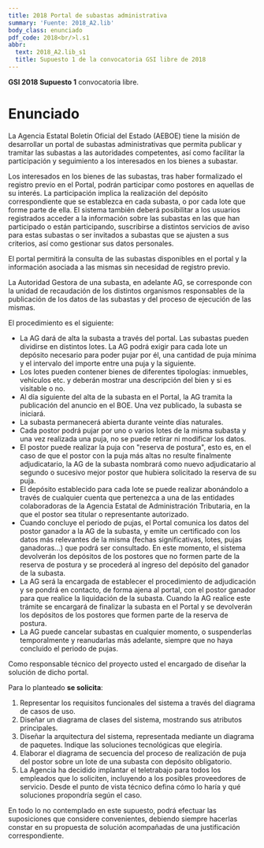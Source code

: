 ```yaml
---
title: 2018 Portal de subastas administrativa
summary: 'Fuente: 2018_A2.lib'
body_class: enunciado
pdf_code: 2018<br/>l.s1
abbr:
  text: 2018_A2.lib_s1
  title: Supuesto 1 de la convocatoria GSI libre de 2018
---
```


**GSI 2018 Supuesto 1** convocatoria libre.

# Enunciado

La Agencia Estatal Boletín Oficial del Estado (AEBOE) tiene la misión de desarrollar un portal de
subastas administrativas que permita publicar y tramitar las subastas a las autoridades
competentes, así como facilitar la participación y seguimiento a los interesados en los bienes a
subastar.

Los interesados en los bienes de las subastas, tras haber formalizado el registro previo en el
Portal, podrán participar como postores en aquellas de su interés. La participación implica la
realización del depósito correspondiente que se establezca en cada subasta, o por cada lote que
forme parte de ella. El sistema también deberá posibilitar a los usuarios registrados acceder a la
información sobre las subastas en las que han participado o están participando, suscribirse a
distintos servicios de aviso para estas subastas o ser invitados a subastas que se ajusten a sus
criterios, así como gestionar sus datos personales.

El portal permitirá la consulta de las subastas disponibles en el portal y la información asociada a
las mismas sin necesidad de registro previo.

La Autoridad Gestora de una subasta, en adelante AG, se corresponde con la unidad de
recaudación de los distintos organismos responsables de la publicación de los datos de las
subastas y del proceso de ejecución de las mismas.

El procedimiento es el siguiente:

* La AG dará de alta la subasta a través del portal. Las subastas pueden dividirse en distintos
lotes. La AG podrá exigir para cada lote un depósito necesario para poder pujar por él, una
cantidad de puja mínima y el intervalo del importe entre una puja y la siguiente.
* Los lotes pueden contener bienes de diferentes tipologías: inmuebles, vehículos etc. y deberán
mostrar una descripción del bien y si es visitable o no.
* Al día siguiente del alta de la subasta en el Portal, la AG tramita la publicación del anuncio en
el BOE. Una vez publicado, la subasta se iniciará.
* La subasta permanecerá abierta durante veinte días naturales.
* Cada postor podrá pujar por uno o varios lotes de la misma subasta y una vez realizada una
puja, no se puede retirar ni modificar los datos.
* El postor puede realizar la puja con "reserva de postura", esto es, en el caso de que el postor
con la puja más altas no resulte finalmente adjudicatario, la AG de la subasta nombrará como
nuevo adjudicatario al segundo o sucesivo mejor postor que hubiera solicitado la reserva de su
puja.
* El depósito establecido para cada lote se puede realizar abonándolo a través de cualquier
cuenta que pertenezca a una de las entidades colaboradoras de la Agencia Estatal de
Administración Tributaria, en la que el postor sea titular o representante autorizado.
* Cuando concluye el periodo de pujas, el Portal comunica los datos del postor ganador a la AG
de la subasta, y emite un certificado con los datos más relevantes de la misma (fechas
significativas, lotes, pujas ganadoras...) que podrá ser consultado. En este momento, el
sistema devolverán los depósitos de los postores que no formen parte de la reserva de postura
y se procederá al ingreso del depósito del ganador de la subasta.
* La AG será la encargada de establecer el procedimiento de adjudicación y se pondrá en
contacto, de forma ajena al portal, con el postor ganador para que realice la liquidación de la
subasta. Cuando la AG realice este trámite se encargará de finalizar la subasta en el Portal y
se devolverán los depósitos de los postores que formen parte de la reserva de postura.
* La AG puede cancelar subastas en cualquier momento, o suspenderlas temporalmente y
reanudarlas más adelante, siempre que no haya concluido el periodo de pujas.

Como responsable técnico del proyecto usted el encargado de diseñar la solución de dicho portal.

Para lo planteado **se solicita**:

1. Representar los requisitos funcionales del sistema a través del diagrama de casos de
uso.
2. Diseñar un diagrama de clases del sistema, mostrando sus atributos principales.
3. Diseñar la arquitectura del sistema, representada mediante un diagrama de paquetes.
Indique las soluciones tecnológicas que elegiría.
4. Elaborar el diagrama de secuencia del proceso de realización de puja del postor sobre
un lote de una subasta con depósito obligatorio.
5. La Agencia ha decidido implantar el teletrabajo para todos los empleados que lo
soliciten, incluyendo a los posibles proveedores de servicio. Desde el punto de vista
técnico defina cómo lo haría y qué soluciones propondría según el caso.

En todo lo no contemplado en este supuesto, podrá efectuar las suposiciones que considere
convenientes, debiendo siempre hacerlas constar en su propuesta de solución acompañadas de
una justificación correspondiente.
